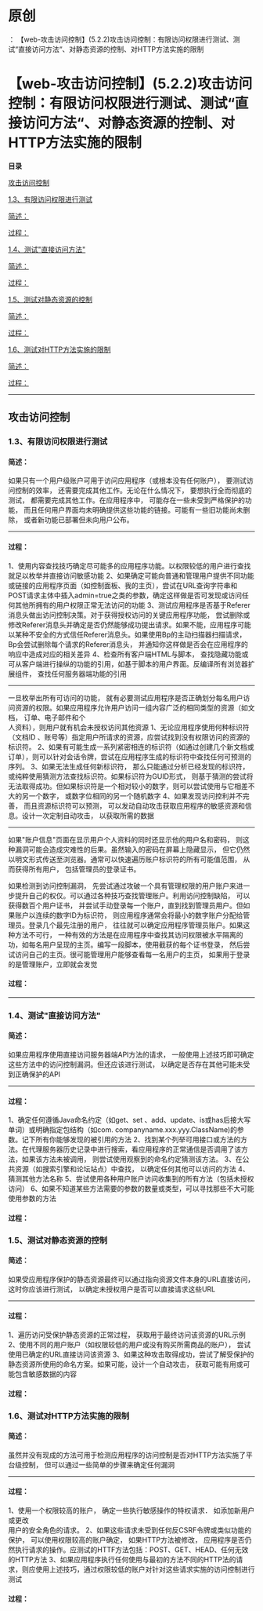 # 原创
：  【web-攻击访问控制】(5.2.2)攻击访问控制：有限访问权限进行测试、测试“直接访问方法“、对静态资源的控制、对HTTP方法实施的限制

# 【web-攻击访问控制】(5.2.2)攻击访问控制：有限访问权限进行测试、测试“直接访问方法“、对静态资源的控制、对HTTP方法实施的限制

**目录**

[攻击访问控制](#%E6%94%BB%E5%87%BB%E8%AE%BF%E9%97%AE%E6%8E%A7%E5%88%B6)

[1.3、有限访问权限进行测试](#1.3%E3%80%81%E6%9C%89%E9%99%90%E8%AE%BF%E9%97%AE%E6%9D%83%E9%99%90%E8%BF%9B%E8%A1%8C%E6%B5%8B%E8%AF%95)

[简述：](#%E7%AE%80%E8%BF%B0%EF%BC%9A)

[过程：](#%E8%BF%87%E7%A8%8B%EF%BC%9A)

[1.4、测试"直接访问方法"](#1.4%E3%80%81%E6%B5%8B%E8%AF%95%22%E7%9B%B4%E6%8E%A5%E8%AE%BF%E9%97%AE%E6%96%B9%E6%B3%95%22)

[简述：](#%E7%AE%80%E8%BF%B0%EF%BC%9A)

[过程：](#%E8%BF%87%E7%A8%8B%EF%BC%9A)

[1.5、测试对静态资源的控制](#1.5%E3%80%81%E6%B5%8B%E8%AF%95%E5%AF%B9%E9%9D%99%E6%80%81%E8%B5%84%E6%BA%90%E7%9A%84%E6%8E%A7%E5%88%B6)

[简述：](#%E7%AE%80%E8%BF%B0%EF%BC%9A)

[过程：](#%E8%BF%87%E7%A8%8B%EF%BC%9A)

[1.6、测试对HTTP方法实施的限制](#1.6%E3%80%81%E6%B5%8B%E8%AF%95%E5%AF%B9HTTP%E6%96%B9%E6%B3%95%E5%AE%9E%E6%96%BD%E7%9A%84%E9%99%90%E5%88%B6)

[简述：](#%E7%AE%80%E8%BF%B0%EF%BC%9A)

[过程：](#%E8%BF%87%E7%A8%8B%EF%BC%9A)

---


## 攻击访问控制

> 
<h3>1.3、有限访问权限进行测试</h3>
<h4>简述：</h4>
如果只有一个用户级账户可用于访问应用程序（或根本没有任何账户）， 要测试访问控制的效率， 还需要完成其他工作。无论在什么情况下， 要想执行全而彻底的测试， 都需要完成其他工作。在应用程序中， 可能存在一些未受到严格保护的功能， 而且任何用户界面均未明确提供这些功能的链接。可能有一些旧功能尚未删除， 或者新功能已部署但未向用户公布。
<hr/>
<h4>过程：</h4>
1、使用内容查找技巧确定尽可能多的应用程序功能。以权限较低的用户进行查找就足以枚举并直接访问敏感功能
2、如果确定可能向普通和管理用户提供不同功能或链接的应用程序页面（如控制面板、我的主页），尝试在URL查询字符串和POST请求主体中插入admin=true之类的参数，确定这样做是否可发现或访问任何其他所拥有的用户权限正常无法访问的功能
3、测试应用程序是否基于Referer消息头做出访问控制决策。对于获得授权访问的关键应用程序功能， 尝试删除或修改Referer消息头并确定是否仍然能够成功提出请求。如果不能，应用程序可能以某种不安全的方式信任Referer消息头。如果使用Bp的主动扫描器扫描请求， Bp会尝试删除每个请求的Referer消息头， 并通知你这样做是否会在应用程序的响应中造成对应的相关差异
4、检查所有客户端HTML与脚本， 查找隐藏功能或可从客户端进行操纵的功能的引用，如基于脚本的用户界面。反编译所有浏览器扩展组件， 查找任何服务器端功能的引用
<hr/>
一旦枚举出所有可访问的功能， 就有必要测试应用程序是否正确划分每名用户访问资源的权限。如果应用程序允许用户访问一组内容广泛的相同类型的资源（如文档， 订单、电子邮件和个<br/> 人资料），则用户就有机会未授权访问其他资源
1、无论应用程序使用何种标识符（文档ID 、账号等）指定用户所请求的资源，应尝试找到没有权限访问的资源的标识符。
2、如果有可能生成一系列紧密相连的标识符（如通过创建几个新文档或订单），则可以针对会话令牌，尝试在应用程序生成的标识符中查找任何可预测的序列。
3、如果无法生成任何新标识符， 那么只能通过分析已经发现的标识符， 或纯粹使用猜测方法查找标识符。如果标识符为GUID形式， 则基于猜测的尝试将无法取得成功。但如果标识符是一个相对较小的数字，则可以尝试使用与它相差不大的另一个数字， 或数字位相同的另一个随机数字
4、如果发现访问控利并不完善， 而且资源标识符可以预测， 可以发动自动攻击获取应用程序的敏感资源和信息。设计一次定制自动攻击， 以获取所需的数据
<hr/>
如果"账户信息"页面在显示用户个人资料的同时还显示他的用户名和密码， 则这种漏洞可能会造成灾难性的后果。虽然输入的密码在屏幕上隐藏显示， 但它仍然以明文形式传送至浏览器。通常可以快速遍历账户标识符的所有可能值范围， 从而获得所有用户， 包括管理员的登录证书。

如果检测到访问控制漏洞， 先尝试通过攻破一个具有管理权限的用户账户来进一步提升自己的权仅。可以通过各种技巧查找管理账户。利用访问控制缺陷， 可以获得数百个用户证书， 并尝试手动登录每一个账户，直到找到管理员用户。但如果账户以连续的数字ID为标识符， 则应用程序通常会将最小的数字账户分配给管理员。登录几个最先注册的用户， 往往就可以确定应用程序管理员账户。如果这种方法不可行， 一种有效的方法是在应用程序中查找其访问权限被水平隔离的功，如每名用户呈现的主页。编写一段脚本，使用截获的每个证书登录， 然后尝试访问自己的主页。很可能管理用户能够查看每一名用户的主页， 如果用于登录的是管理账户，立即就会发觉


#### 过程：

---


> 
<h3>1.4、测试"直接访问方法"</h3>
<h4>简述：</h4>
如果应用程序使用直接访问服务器端API方法的请求， 一般使用上述技巧即可确定这些方法中的访问控制漏洞。但还应该进行测试， 以确定是否存在其他可能未受到正确保护的API
<hr/>
<h4>过程：</h4>
1、确定任何遵循Java命名约定（如get、set 、add、update、is或has后接大写单词）或明确指定包结构（如com. companyname.xxx.yyy.ClassName)的参数。记下所有你能够发现的被引用的方法
2、找到某个列举可用接口或方法的方法。在代理服务器历史记录中进行搜索，看应用程序的正常通信是否调用了该方法，如果该方法未被调用， 则尝试使用观察到的命名约定猜测该方法。
3、在公共资源（如搜索引擎和论坛站点）中查找， 以确定任何其他可以访问的方法
4、猜测其他方法名称
5、尝试使用各种用户账户访问收集到的所有方法（包括未授权访问）
6、如果不知道某些方法需要的参数的数量或类型，可以寻找那些不大可能使用参数的方法


#### 过程：

> 
<h3>1.5、测试对静态资源的控制</h3>
<h4>简述：</h4>
如果受应用程序保护的静态资源最终可以通过指向资源文件本身的URL直接访问， 这时你应该进行测试， 以确定未授权用户是否可以直接请求这些URL
<hr/>
<h4>过程：</h4>
1、遍历访问受保护静态资源的正常过程， 获取用于最终访问该资源的URL示例
2、使用不同的用户账户（如权限较低的用户或没有购买所需商品的账户）， 尝试使用已确定的URL直接访问该资源
3、如果这种攻击取得成功，尝试了解受保护的静态资源所使用的命名方案。如果可能，设计一个自动攻击， 获取可能有用或可能包含敏感数据的内容


#### 过程：

> 
<h3>1.6、测试对HTTP方法实施的限制</h3>
<h4>简述：</h4>
虽然并没有现成的方法可用于检测应用程序的访问控制是否对HTTP方法实施了平台级控制， 但可以通过一些简单的步骤来确定任何漏洞
<hr/>
<h4>过程：</h4>
1、使用一个权限较高的账户， 确定一些执行敏感操作的特权请求． 如添加新用户或更改<br/> 用户的安全角色的请求。
2、如果这些请求未受到任何反CSRF令牌或类似功能的保护， 可以使用权限较高的账户确定， 如果HTTP方法被修改， 应用程序是否仍然执行请求的操作。应测试的HTTF方法包括：POST、GET、HEAD、任何无效的HTTP方法
3、如果应用程序执行任何使用与最初的方法不同的HTTP法的请求，则应使用上述技巧，通过权限较低的账户对针对这些请求实施的访问控制进行测试


#### 过程：
